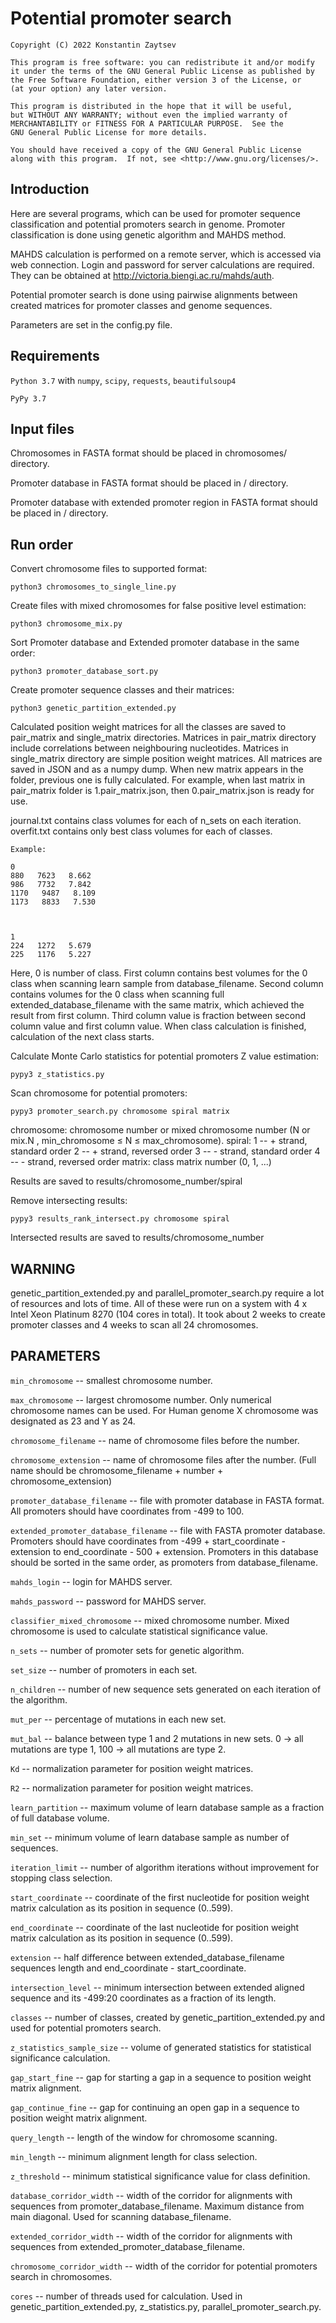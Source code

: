 # Potential promoter search

	Copyright (C) 2022 Konstantin Zaytsev

	This program is free software: you can redistribute it and/or modify
	it under the terms of the GNU General Public License as published by
	the Free Software Foundation, either version 3 of the License, or
	(at your option) any later version.

	This program is distributed in the hope that it will be useful,
	but WITHOUT ANY WARRANTY; without even the implied warranty of
	MERCHANTABILITY or FITNESS FOR A PARTICULAR PURPOSE.  See the
	GNU General Public License for more details.

	You should have received a copy of the GNU General Public License
	along with this program.  If not, see <http://www.gnu.org/licenses/>.


## Introduction

Here are several programs, which can be used for promoter sequence classification and potential promoters search in genome.
Promoter classification is done using genetic algorithm and MAHDS method.

MAHDS calculation is performed on a remote server, which is accessed via web connection.
Login and password for server calculations are required. They can be obtained at http://victoria.biengi.ac.ru/mahds/auth.

Potential promoter search is done using pairwise alignments between created matrices for promoter classes and genome sequences.

Parameters are set in the config.py file.


## Requirements

`Python 3.7` with `numpy`, `scipy`, `requests`, `beautifulsoup4`

`PyPy 3.7`


## Input files

Chromosomes in FASTA format should be placed in chromosomes/ directory.

Promoter database in FASTA format should be placed in / directory.

Promoter database with extended promoter region in FASTA format should be placed in / directory.


## Run order

Convert chromosome files to supported format:

	python3 chromosomes_to_single_line.py


Create files with mixed chromosomes for false positive level estimation:

	python3 chromosome_mix.py


Sort Promoter database and Extended promoter database in the same order:

	python3 promoter_database_sort.py


Create promoter sequence classes and their matrices:

	python3 genetic_partition_extended.py

Calculated position weight matrices for all the classes are saved to pair_matrix and single_matrix directories. 
Matrices in pair_matrix directory include correlations between neighbouring nucleotides. 
Matrices in single_matrix directory are simple position weight matrices. 
All matrices are saved in JSON and as a numpy dump. 
When new matrix appears in the folder, previous one is fully calculated. 
For example, when last matrix in pair_matrix folder is 1.pair_matrix.json, then 0.pair_matrix.json is ready for use.

journal.txt contains class volumes for each of n_sets on each iteration.
overfit.txt contains only best class volumes for each of classes. 

	Example:
	
	0
	880   7623   8.662
	986   7732   7.842
	1170   9487   8.109
	1173   8833   7.530



	1
	224   1272   5.679
	225   1176   5.227

Here, 0 is number of class. 
First column contains best volumes for the 0 class when scanning learn sample from database_filename. 
Second column contains volumes for the 0 class when scanning full extended_database_filename with the same matrix, which achieved the result from first column. 
Third column value is fraction between second column value and first column value. 
When class calculation is finished, calculation of the next class starts.


Calculate Monte Carlo statistics for potential promoters Z value estimation:

	pypy3 z_statistics.py


Scan chromosome for potential promoters:

	pypy3 promoter_search.py chromosome spiral matrix

chromosome: chromosome number or mixed chromosome number (N or mix.N , min_chromosome ≤ N ≤ max_chromosome).
	spiral: 1 -- + strand, standard order
		2 -- + strand, reversed order
		3 -- - strand, standard order
		4 -- - strand, reversed order
	matrix: class matrix number (0, 1, ...)

Results are saved to results/chromosome_number/spiral


Remove intersecting results:

	pypy3 results_rank_intersect.py chromosome spiral

Intersected results are saved to results/chromosome_number


## WARNING
genetic_partition_extended.py and parallel_promoter_search.py require a lot of resources and lots of time.
All of these were run on a system with 4 x Intel Xeon Platinum 8270 (104 cores in total). 
It took about 2 weeks to create promoter classes and 4 weeks to scan all 24 chromosomes.



## PARAMETERS
`min_chromosome` -- smallest chromosome number.

`max_chromosome` -- largest chromosome number. 
                    Only numerical chromosome names can be used. 
                    For Human genome X chromosome was designated as 23 and Y as 24.

`chromosome_filename` -- name of chromosome files before the number.

`chromosome_extension` -- name of chromosome files after the number. 
                          (Full name should be chromosome_filename + number + chromosome_extension)

`promoter_database_filename` -- file with promoter database in FASTA format. 
                                All promoters should have coordinates from -499 to 100.

`extended_promoter_database_filename` -- file with FASTA promoter database. 
                                         Promoters should have coordinates from -499 + start_coordinate - extension to end_coordinate - 500 + extension. 
                                         Promoters in this database should be sorted in the same order, as promoters from database_filename.

`mahds_login` -- login for MAHDS server.

`mahds_password` -- password for MAHDS server.

`classifier_mixed_chromosome` -- mixed chromosome number. 
                                 Mixed chromosome is used to calculate statistical significance value. 

`n_sets` -- number of promoter sets for genetic algorithm.

`set_size` -- number of promoters in each set.

`n_children` -- number of new sequence sets generated on each iteration of the algorithm.

`mut_per` -- percentage of mutations in each new set.

`mut_bal` -- balance between type 1 and 2 mutations in new sets. 
             0 -> all mutations are type 1, 100 -> all mutations are type 2.

`Kd` -- normalization parameter for position weight matrices.

`R2` -- normalization parameter for position weight matrices.

`learn_partition` -- maximum volume of learn database sample as a fraction of full database volume.

`min_set` -- minimum volume of learn database sample as number of sequences.

`iteration_limit` -- number of algorithm iterations without improvement for stopping class selection.

`start_coordinate` -- coordinate of the first nucleotide for position weight matrix calculation as its position in sequence (0..599).

`end_coordinate` -- coordinate of the last nucleotide for position weight matrix calculation as its position in sequence (0..599).

`extension` -- half difference between extended_database_filename sequences length and end_coordinate - start_coordinate.

`intersection_level` -- minimum intersection between extended aligned sequence and its -499:20 coordinates as a fraction of its length.

`classes` -- number of classes, created by genetic_partition_extended.py and used for potential promoters search.

`z_statistics_sample_size` -- volume of generated statistics for statistical significance calculation.

`gap_start_fine` -- gap for starting a gap in a sequence to position weight matrix alignment.

`gap_continue_fine` -- gap for continuing an open gap in a sequence to position weight matrix alignment.

`query_length` -- length of the window for chromosome scanning.

`min_length` -- minimum alignment length for class selection.

`z_threshold` -- minimum statistical significance value for class definition.

`database_corridor_width` -- width of the corridor for alignments with sequences from promoter_database_filename. 
                             Maximum distance from main diagonal. 
                             Used for scanning database_filename.

`extended_corridor_width` -- width of the corridor for alignments with sequences from extended_promoter_database_filename.

`chromosome_corridor_width` -- width of the corridor for potential promoters search in chromosomes.

`cores` -- number of threads used for calculation.
           Used in genetic_partition_extended.py, z_statistics.py, parallel_promoter_search.py.
